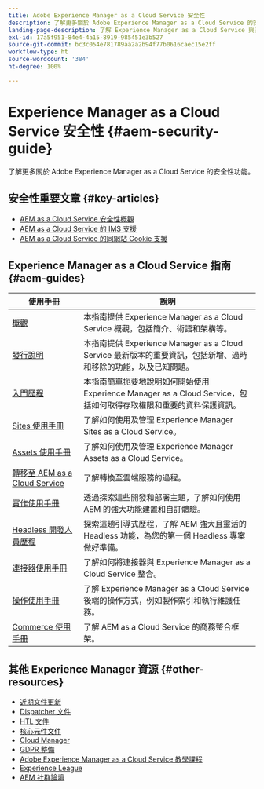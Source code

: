```yaml
---
title: Adobe Experience Manager as a Cloud Service 安全性
description: 了解更多關於 Adobe Experience Manager as a Cloud Service 的安全性功能。
landing-page-description: 了解 Experience Manager as a Cloud Service 與安全性相關的重要主題。
exl-id: 17a5f951-84e4-4a15-8919-985451e3b527
source-git-commit: bc3c054e781789aa2a2b94f77b0616caec15e2ff
workflow-type: ht
source-wordcount: '384'
ht-degree: 100%

---
```


# Experience Manager as a Cloud Service 安全性 {#aem-security-guide}

了解更多關於 Adobe Experience Manager as a Cloud Service 的安全性功能。

## 安全性重要文章 {#key-articles}

* [AEM as a Cloud Service 安全性概觀](/help/security/cloud-service-security-overview.md)
* [AEM as a Cloud Service 的 IMS 支援](ims-support.md)
* [AEM as a Cloud Service 的同網站 Cookie 支援](same-site-cookie-support.md)

## Experience Manager as a Cloud Service 指南 {#aem-guides}

| 使用手冊 | 說明 |
|---|---|
| [概觀](/help/overview/home.md) | 本指南提供 Experience Manager as a Cloud Service 概觀，包括簡介、術語和架構等。 |
| [發行說明](/help/release-notes/home.md) | 本指南提供 Experience Manager as a Cloud Service 最新版本的重要資訊，包括新增、過時和移除的功能，以及已知問題。 |
| [入門歷程](/help/journey-onboarding/overview.md) | 本指南簡單扼要地說明如何開始使用 Experience Manager as a Cloud Service，包括如何取得存取權限和重要的資料保護資訊。 |
| [Sites 使用手冊](/help/sites-cloud/home.md) | 了解如何使用及管理 Experience Manager Sites as a Cloud Service。 |
| [Assets 使用手冊](/help/assets/home.md) | 了解如何使用及管理 Experience Manager Assets as a Cloud Service。 |
| [轉移至 AEM as a Cloud Service ](/help/journey-migration/getting-started.md) | 了解轉換至雲端服務的過程。 |
| [實作使用手冊](/help/implementing/home.md) | 透過探索這些開發和部署主題，了解如何使用 AEM 的強大功能建置和自訂體驗。 |
| [Headless 開發人員歷程](/help/journey-headless/developer/overview.md) | 探索這趟引導式歷程，了解 AEM 強大且靈活的 Headless 功能，為您的第一個 Headless 專案做好準備。 |
| [連接器使用手冊](/help/connectors/home.md) | 了解如何將連接器與 Experience Manager as a Cloud Service 整合。 |
| [操作使用手冊](/help/operations/home.md) | 了解 Experience Manager as a Cloud Service 後端的操作方式，例如製作索引和執行維護任務。 |
| [Commerce 使用手冊](/help/commerce-cloud/home.md) | 了解 AEM as a Cloud Service 的商務整合框架。 |

## 其他 Experience Manager 資源 {#other-resources}

* [近期文件更新](https://helpx.adobe.com/tw/experience-manager/documentation-updates.html#AEMasaCloudService)
* [Dispatcher 文件](/help/implementing/dispatcher/overview.md)
* [HTL 文件](https://experienceleague.adobe.com/docs/experience-manager-htl/using/overview.html?lang=zh-Hant)
* [核心元件文件](https://experienceleague.adobe.com/docs/experience-manager-core-components/using/introduction.html?lang=zh-Hant)
* [Cloud Manager](/help/onboarding/cloud-manager-introduction.md)
* [GDPR 整備](/help/compliance/data-privacy-and-protection-readiness/aem-readiness.md)
* [Adobe Experience Manager as a Cloud Service 教學課程](https://experienceleague.adobe.com/docs/experience-manager-learn/cloud-service/overview.html)
* [Experience League](https://guided.adobe.com/?promoid=K42KVXHD&amp;mv=other#solutions/experience-manager)
* [AEM 社群論壇](https://forums.adobe.com/community/experience-cloud/marketing-cloud/experience-manager)
